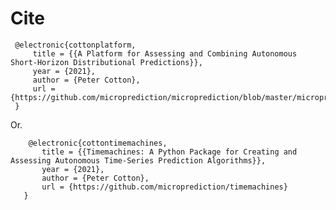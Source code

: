 
# Cite 


     @electronic{cottonplatform,
         title = {{A Platform for Assessing and Combining Autonomous Short-Horizon Distributional Predictions}},
         year = {2021},
         author = {Peter Cotton},
         url = {https://github.com/microprediction/microprediction/blob/master/microprediction_platform.pdf}
     }
 
Or. 
 
        @electronic{cottontimemachines,
           title = {{Timemachines: A Python Package for Creating and Assessing Autonomous Time-Series Prediction Algorithms}},
           year = {2021},
           author = {Peter Cotton},
           url = {https://github.com/microprediction/timemachines}
       }
